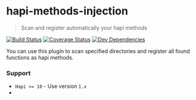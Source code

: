# hapi-methods-injection

> Scan and register automatically your hapi methods

[![Build Status][travis-badge]][travis-url]
[![Coverage Status][coveralls-badge]][coveralls-url]
[![Dev Dependencies][david-badge]][david-url]


You can use this plugin to scan specified directories and register all found functions as hapi methods.

### Support
- `Hapi >= 10`      - Use version `1.x`
- 


[travis-badge]: https://travis-ci.org/toymachiner62/hapi-authorization.svg?branch=master
[travis-url]: https://travis-ci.org/amgohan/hapi-methods-injection
[coveralls-badge]: https://coveralls.io/repos/amgohan/hapi-methods-injection/badge.svg?branch=master&service=github
[coveralls-url]:  https://coveralls.io/github/amgohan/hapi-methods-injection?branch=master
[david-badge]: https://david-dm.org/amgohan/hapi-methods-injection.svg
[david-url]: https://david-dm.org/amgohan/hapi-methods-injection
